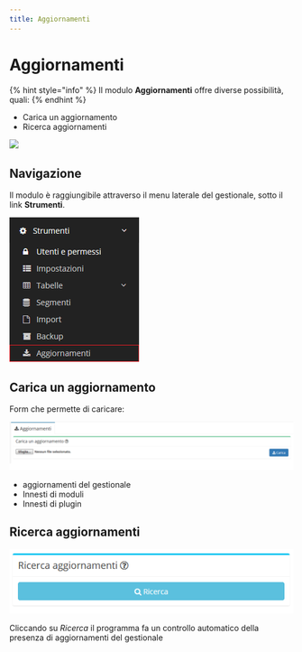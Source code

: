 ```yaml
---
title: Aggiornamenti
---
```


# Aggiornamenti

{% hint style="info" %}
Il modulo **Aggiornamenti** offre diverse possibilità, quali:
{% endhint %}

* Carica un aggiornamento
* Ricerca aggiornamenti

![](https://firebasestorage.googleapis.com/v0/b/gitbook-x-prod.appspot.com/o/spaces%2F-LZJeLg23eVDvrCv74U7-887967055%2Fuploads%2FlUD3RDe6eocs2waU28w7%2Ffile.png?alt=media)

## Navigazione

Il modulo è raggiungibile attraverso il menu laterale del gestionale, sotto il link **Strumenti**.

![Screenshot navigazione aggiornamenti](../../.gitbook/assets/NavigazioneAggiornamenti.png)

## Carica un aggiornamento

Form che permette di caricare:

![Form di caricamento di un aggiornamento](../../.gitbook/assets/ScreenAggiornamenti.PNG)

* aggiornamenti del gestionale
* Innesti di moduli
* Innesti di plugin

## Ricerca aggiornamenti

![Screenshot ricerca aggiornamenti](../../.gitbook/assets/RicercaAggiornamenti.PNG)

Cliccando su _Ricerca_ il programma fa un controllo automatico della presenza di aggiornamenti del gestionale
